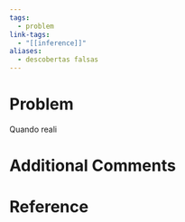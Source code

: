 ```yaml
---
tags:
  - problem
link-tags:
  - "[[inference]]"
aliases:
  - descobertas falsas
---
```

# Problem
Quando reali

# Additional Comments


# Reference 



